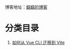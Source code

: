 博客地址：[蝈蝈的博客](http://blog.csdn.net/gnail_oug)

# 分类目录

1. [如何从 Vue CLI 迁移到 Vite](vue_001.md)















